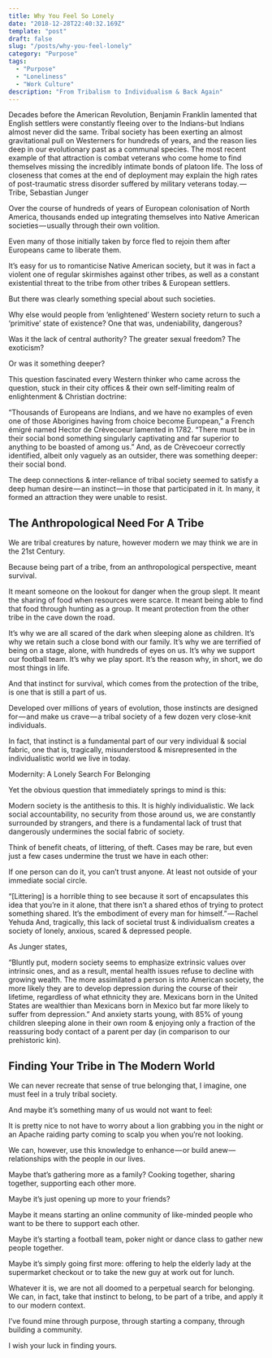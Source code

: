```yaml
---
title: Why You Feel So Lonely
date: "2018-12-28T22:40:32.169Z"
template: "post"
draft: false
slug: "/posts/why-you-feel-lonely"
category: "Purpose"
tags:
  - "Purpose"
  - "Loneliness"
  - "Work Culture"
description: "From Tribalism to Individualism & Back Again"
---
```



Decades before the American Revolution, Benjamin Franklin lamented that English settlers were constantly fleeing over to the Indians-but Indians almost never did the same. Tribal society has been exerting an almost gravitational pull on Westerners for hundreds of years, and the reason lies deep in our evolutionary past as a communal species. The most recent example of that attraction is combat veterans who come home to find themselves missing the incredibly intimate bonds of platoon life. The loss of closeness that comes at the end of deployment may explain the high rates of post-traumatic stress disorder suffered by military veterans today. — Tribe, Sebastian Junger

Over the course of hundreds of years of European colonisation of North America, thousands ended up integrating themselves into Native American societies — usually through their own volition.

Even many of those initially taken by force fled to rejoin them after Europeans came to liberate them.

It’s easy for us to romanticise Native American society, but it was in fact a violent one of regular skirmishes against other tribes, as well as a constant existential threat to the tribe from other tribes & European settlers.

But there was clearly something special about such societies.

Why else would people from ‘enlightened’ Western society return to such a ‘primitive’ state of existence? One that was, undeniability, dangerous?

Was it the lack of central authority? The greater sexual freedom? The exoticism?

Or was it something deeper?

This question fascinated every Western thinker who came across the question, stuck in their city offices & their own self-limiting realm of enlightenment & Christian doctrine:

“Thousands of Europeans are Indians, and we have no examples of even one of those Aborigines having from choice become European,” a French émigré named Hector de Crèvecoeur lamented in 1782. “There must be in their social bond something singularly captivating and far superior to anything to be boasted of among us.”
And, as de Crèvecoeur correctly identified, albeit only vaguely as an outsider, there was something deeper: their social bond.

The deep connections & inter-reliance of tribal society seemed to satisfy a deep human desire — an instinct — in those that participated in it. In many, it formed an attraction they were unable to resist.


## The Anthropological Need For A Tribe

We are tribal creatures by nature, however modern we may think we are in the 21st Century.

Because being part of a tribe, from an anthropological perspective, meant survival.

It meant someone on the lookout for danger when the group slept. It meant the sharing of food when resources were scarce. It meant being able to find that food through hunting as a group. It meant protection from the other tribe in the cave down the road.

It’s why we are all scared of the dark when sleeping alone as children. It’s why we retain such a close bond with our family. It’s why we are terrified of being on a stage, alone, with hundreds of eyes on us. It’s why we support our football team. It’s why we play sport. It’s the reason why, in short, we do most things in life.

And that instinct for survival, which comes from the protection of the tribe, is one that is still a part of us.

Developed over millions of years of evolution, those instincts are designed for — and make us crave — a tribal society of a few dozen very close-knit individuals.

In fact, that instinct is a fundamental part of our very individual & social fabric, one that is, tragically, misunderstood & misrepresented in the individualistic world we live in today.


Modernity: A Lonely Search For Belonging

Yet the obvious question that immediately springs to mind is this:

Modern society is the antithesis to this. It is highly individualistic. We lack social accountability, no security from those around us, we are constantly surrounded by strangers, and there is a fundamental lack of trust that dangerously undermines the social fabric of society.

Think of benefit cheats, of littering, of theft. Cases may be rare, but even just a few cases undermine the trust we have in each other:

If one person can do it, you can’t trust anyone. At least not outside of your immediate social circle.

“[Littering] is a horrible thing to see because it sort of encapsulates this idea that you’re in it alone, that there isn’t a shared ethos of trying to protect something shared. It’s the embodiment of every man for himself.” — Rachel Yehuda
And, tragically, this lack of societal trust & individualism creates a society of lonely, anxious, scared & depressed people.

As Junger states,

“Bluntly put, modern society seems to emphasize extrinsic values over intrinsic ones, and as a result, mental health issues refuse to decline with growing wealth. The more assimilated a person is into American society, the more likely they are to develop depression during the course of their lifetime, regardless of what ethnicity they are. Mexicans born in the United States are wealthier than Mexicans born in Mexico but far more likely to suffer from depression.”
And anxiety starts young, with 85% of young children sleeping alone in their own room & enjoying only a fraction of the reassuring body contact of a parent per day (in comparison to our prehistoric kin).


## Finding Your Tribe in The Modern World

We can never recreate that sense of true belonging that, I imagine, one must feel in a truly tribal society.

And maybe it’s something many of us would not want to feel:

It is pretty nice to not have to worry about a lion grabbing you in the night or an Apache raiding party coming to scalp you when you’re not looking.

We can, however, use this knowledge to enhance — or build anew — relationships with the people in our lives.

Maybe that’s gathering more as a family? Cooking together, sharing together, supporting each other more.

Maybe it’s just opening up more to your friends?

Maybe it means starting an online community of like-minded people who want to be there to support each other.

Maybe it’s starting a football team, poker night or dance class to gather new people together.

Maybe it’s simply going first more: offering to help the elderly lady at the supermarket checkout or to take the new guy at work out for lunch.

Whatever it is, we are not all doomed to a perpetual search for belonging. We can, in fact, take that instinct to belong, to be part of a tribe, and apply it to our modern context.

I’ve found mine through purpose, through starting a company, through building a community.

I wish your luck in finding yours.
